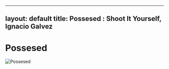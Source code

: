 
---
layout: default
title: Possesed : Shoot It Yourself, Ignacio Galvez
---

# Possesed

![Possesed](http://assets.farmhouse.co/publishing/1-shoot-it-yourself/images/possesed-1.jpg)
